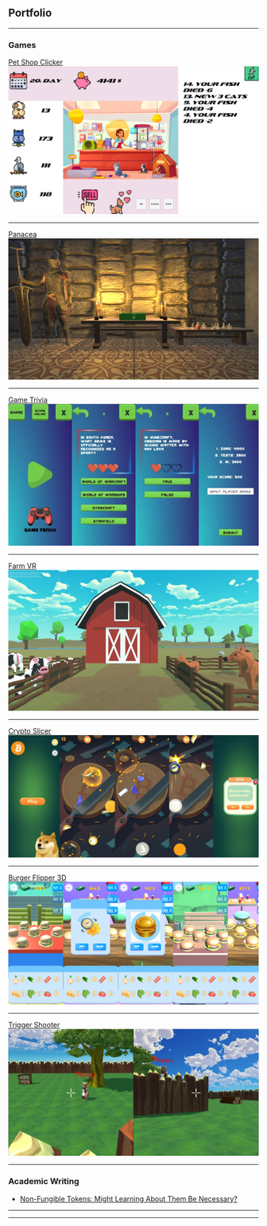 ## Portfolio

---

### Games

[Pet Shop Clicker](https://mirna7.itch.io/pet-shop-clicker/)
<img src="/images/PetShop.png?raw=true"/>

---
[Panacea](https://nonygl.itch.io/panacea/)
<img src="images/Panacea.jpeg?raw=true"/>

---
[Game Trivia](https://play.google.com/store/apps/details?id=com.GamePinataStudios.GamingTrivia)
<img src="images/GameTrivia.jpg?raw=true"/>

---

[Farm VR](https://mirna7.itch.io/farm-vr/)
<img src="images/FarmVR.png?raw=true"/>

---

[Crypto Slicer](https://mirna7.itch.io/crypto-slicer/)
<img src="images/CryptoBanner.png?raw=true"/>

---

[Burger Flipper 3D](https://mirna7.itch.io/burger-flipper-3d)
<img src="images/BurgerFlipper.png?raw=true"/>

---

[Trigger Shooter](https://mirna7.itch.io/trigger-shoot)
<img src="images/TriggerShooter.png?raw=true"/>

---


### Academic Writing

- [Non-Fungible Tokens: Might Learning About
Them Be Necessary?](https://ieeexplore.ieee.org/document/9803425/)


---




---

